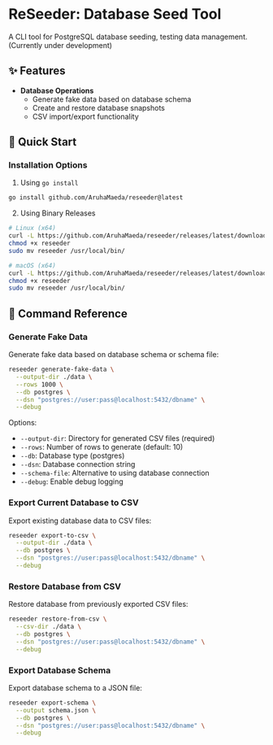 # ReSeeder: Database Seed Tool

A CLI tool for PostgreSQL database seeding, testing data management. (Currently under development)

## ✨ Features

- **Database Operations**
  - Generate fake data based on database schema
  - Create and restore database snapshots
  - CSV import/export functionality

## 🚀 Quick Start

### Installation Options

1. Using `go install`
```bash
go install github.com/AruhaMaeda/reseeder@latest
```

2. Using Binary Releases
```bash
# Linux (x64)
curl -L https://github.com/AruhaMaeda/reseeder/releases/latest/download/reseeder-linux-amd64 -o reseeder
chmod +x reseeder
sudo mv reseeder /usr/local/bin/

# macOS (x64)
curl -L https://github.com/AruhaMaeda/reseeder/releases/latest/download/reseeder-darwin-amd64 -o reseeder
chmod +x reseeder
sudo mv reseeder /usr/local/bin/
```

## 📖 Command Reference

### Generate Fake Data
Generate fake data based on database schema or schema file:
```bash
reseeder generate-fake-data \
  --output-dir ./data \
  --rows 1000 \
  --db postgres \
  --dsn "postgres://user:pass@localhost:5432/dbname" \
  --debug
```

Options:
- `--output-dir`: Directory for generated CSV files (required)
- `--rows`: Number of rows to generate (default: 10)
- `--db`: Database type (postgres)
- `--dsn`: Database connection string
- `--schema-file`: Alternative to using database connection
- `--debug`: Enable debug logging

### Export Current Database to CSV
Export existing database data to CSV files:
```bash
reseeder export-to-csv \
  --output-dir ./data \
  --db postgres \
  --dsn "postgres://user:pass@localhost:5432/dbname" \
  --debug
```

### Restore Database from CSV
Restore database from previously exported CSV files:
```bash
reseeder restore-from-csv \
  --csv-dir ./data \
  --db postgres \
  --dsn "postgres://user:pass@localhost:5432/dbname" \
  --debug
```

### Export Database Schema
Export database schema to a JSON file:
```bash
reseeder export-schema \
  --output schema.json \
  --db postgres \
  --dsn "postgres://user:pass@localhost:5432/dbname" \
  --debug
```
